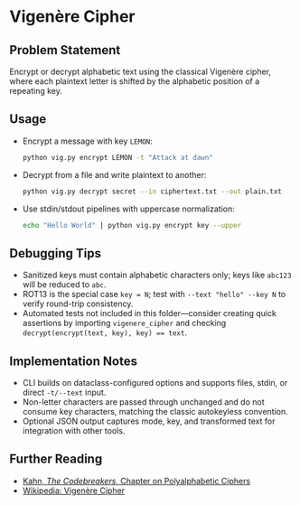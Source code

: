 # Vigenère Cipher

## Problem Statement
Encrypt or decrypt alphabetic text using the classical Vigenère cipher, where each plaintext letter is shifted by the alphabetic position of a repeating key.

## Usage
- Encrypt a message with key `LEMON`:
  ```bash
  python vig.py encrypt LEMON -t "Attack at dawn"
  ```
- Decrypt from a file and write plaintext to another:
  ```bash
  python vig.py decrypt secret --in ciphertext.txt --out plain.txt
  ```
- Use stdin/stdout pipelines with uppercase normalization:
  ```bash
  echo "Hello World" | python vig.py encrypt key --upper
  ```

## Debugging Tips
- Sanitized keys must contain alphabetic characters only; keys like `abc123` will be reduced to `abc`.
- ROT13 is the special case `key = N`; test with `--text "hello" --key N` to verify round-trip consistency.
- Automated tests not included in this folder—consider creating quick assertions by importing `vigenere_cipher` and checking `decrypt(encrypt(text, key), key) == text`.

## Implementation Notes
- CLI builds on dataclass-configured options and supports files, stdin, or direct `-t/--text` input.
- Non-letter characters are passed through unchanged and do not consume key characters, matching the classic autokeyless convention.
- Optional JSON output captures mode, key, and transformed text for integration with other tools.

## Further Reading
- [Kahn, *The Codebreakers*, Chapter on Polyalphabetic Ciphers](https://www.simonandschuster.com/books/The-Codebreakers/David-Kahn/9780684831305)
- [Wikipedia: Vigenère Cipher](https://en.wikipedia.org/wiki/Vigen%C3%A8re_cipher)
